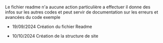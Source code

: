 Le fichier readme n'a aucune action  particulière a effectuer il donne des infos sur les autres codes et peut servir de documentation sur les erreurs et avancées du code exemple
- 19/09/2024 Création du fichier Readme
  
- 10/10/2024  Création de la structure de site

